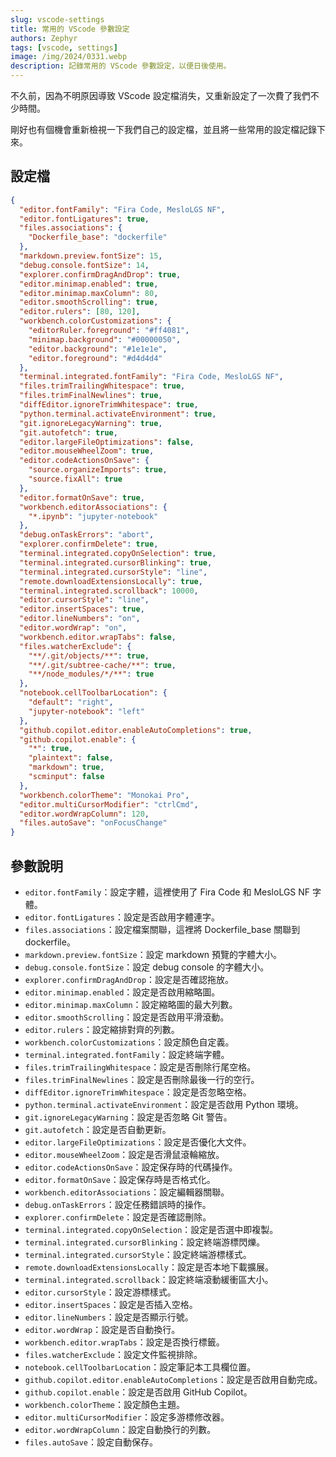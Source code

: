 ```yaml
---
slug: vscode-settings
title: 常用的 VScode 參數設定
authors: Zephyr
tags: [vscode, settings]
image: /img/2024/0331.webp
description: 記錄常用的 VScode 參數設定，以便日後使用。
---
```


不久前，因為不明原因導致 VScode 設定檔消失，又重新設定了一次費了我們不少時間。

剛好也有個機會重新檢視一下我們自己的設定檔，並且將一些常用的設定檔記錄下來。

<!-- truncate -->

## 設定檔

```json
{
  "editor.fontFamily": "Fira Code, MesloLGS NF",
  "editor.fontLigatures": true,
  "files.associations": {
    "Dockerfile_base": "dockerfile"
  },
  "markdown.preview.fontSize": 15,
  "debug.console.fontSize": 14,
  "explorer.confirmDragAndDrop": true,
  "editor.minimap.enabled": true,
  "editor.minimap.maxColumn": 80,
  "editor.smoothScrolling": true,
  "editor.rulers": [80, 120],
  "workbench.colorCustomizations": {
    "editorRuler.foreground": "#ff4081",
    "minimap.background": "#00000050",
    "editor.background": "#1e1e1e",
    "editor.foreground": "#d4d4d4"
  },
  "terminal.integrated.fontFamily": "Fira Code, MesloLGS NF",
  "files.trimTrailingWhitespace": true,
  "files.trimFinalNewlines": true,
  "diffEditor.ignoreTrimWhitespace": true,
  "python.terminal.activateEnvironment": true,
  "git.ignoreLegacyWarning": true,
  "git.autofetch": true,
  "editor.largeFileOptimizations": false,
  "editor.mouseWheelZoom": true,
  "editor.codeActionsOnSave": {
    "source.organizeImports": true,
    "source.fixAll": true
  },
  "editor.formatOnSave": true,
  "workbench.editorAssociations": {
    "*.ipynb": "jupyter-notebook"
  },
  "debug.onTaskErrors": "abort",
  "explorer.confirmDelete": true,
  "terminal.integrated.copyOnSelection": true,
  "terminal.integrated.cursorBlinking": true,
  "terminal.integrated.cursorStyle": "line",
  "remote.downloadExtensionsLocally": true,
  "terminal.integrated.scrollback": 10000,
  "editor.cursorStyle": "line",
  "editor.insertSpaces": true,
  "editor.lineNumbers": "on",
  "editor.wordWrap": "on",
  "workbench.editor.wrapTabs": false,
  "files.watcherExclude": {
    "**/.git/objects/**": true,
    "**/.git/subtree-cache/**": true,
    "**/node_modules/*/**": true
  },
  "notebook.cellToolbarLocation": {
    "default": "right",
    "jupyter-notebook": "left"
  },
  "github.copilot.editor.enableAutoCompletions": true,
  "github.copilot.enable": {
    "*": true,
    "plaintext": false,
    "markdown": true,
    "scminput": false
  },
  "workbench.colorTheme": "Monokai Pro",
  "editor.multiCursorModifier": "ctrlCmd",
  "editor.wordWrapColumn": 120,
  "files.autoSave": "onFocusChange"
}
```

## 參數說明

- `editor.fontFamily`：設定字體，這裡使用了 Fira Code 和 MesloLGS NF 字體。
- `editor.fontLigatures`：設定是否啟用字體連字。
- `files.associations`：設定檔案關聯，這裡將 Dockerfile_base 關聯到 dockerfile。
- `markdown.preview.fontSize`：設定 markdown 預覽的字體大小。
- `debug.console.fontSize`：設定 debug console 的字體大小。
- `explorer.confirmDragAndDrop`：設定是否確認拖放。
- `editor.minimap.enabled`：設定是否啟用縮略圖。
- `editor.minimap.maxColumn`：設定縮略圖的最大列數。
- `editor.smoothScrolling`：設定是否啟用平滑滾動。
- `editor.rulers`：設定縮排對齊的列數。
- `workbench.colorCustomizations`：設定顏色自定義。
- `terminal.integrated.fontFamily`：設定終端字體。
- `files.trimTrailingWhitespace`：設定是否刪除行尾空格。
- `files.trimFinalNewlines`：設定是否刪除最後一行的空行。
- `diffEditor.ignoreTrimWhitespace`：設定是否忽略空格。
- `python.terminal.activateEnvironment`：設定是否啟用 Python 環境。
- `git.ignoreLegacyWarning`：設定是否忽略 Git 警告。
- `git.autofetch`：設定是否自動更新。
- `editor.largeFileOptimizations`：設定是否優化大文件。
- `editor.mouseWheelZoom`：設定是否滑鼠滾輪縮放。
- `editor.codeActionsOnSave`：設定保存時的代碼操作。
- `editor.formatOnSave`：設定保存時是否格式化。
- `workbench.editorAssociations`：設定編輯器關聯。
- `debug.onTaskErrors`：設定任務錯誤時的操作。
- `explorer.confirmDelete`：設定是否確認刪除。
- `terminal.integrated.copyOnSelection`：設定是否選中即複製。
- `terminal.integrated.cursorBlinking`：設定終端游標閃爍。
- `terminal.integrated.cursorStyle`：設定終端游標樣式。
- `remote.downloadExtensionsLocally`：設定是否本地下載擴展。
- `terminal.integrated.scrollback`：設定終端滾動緩衝區大小。
- `editor.cursorStyle`：設定游標樣式。
- `editor.insertSpaces`：設定是否插入空格。
- `editor.lineNumbers`：設定是否顯示行號。
- `editor.wordWrap`：設定是否自動換行。
- `workbench.editor.wrapTabs`：設定是否換行標籤。
- `files.watcherExclude`：設定文件監視排除。
- `notebook.cellToolbarLocation`：設定筆記本工具欄位置。
- `github.copilot.editor.enableAutoCompletions`：設定是否啟用自動完成。
- `github.copilot.enable`：設定是否啟用 GitHub Copilot。
- `workbench.colorTheme`：設定顏色主題。
- `editor.multiCursorModifier`：設定多游標修改器。
- `editor.wordWrapColumn`：設定自動換行的列數。
- `files.autoSave`：設定自動保存。
